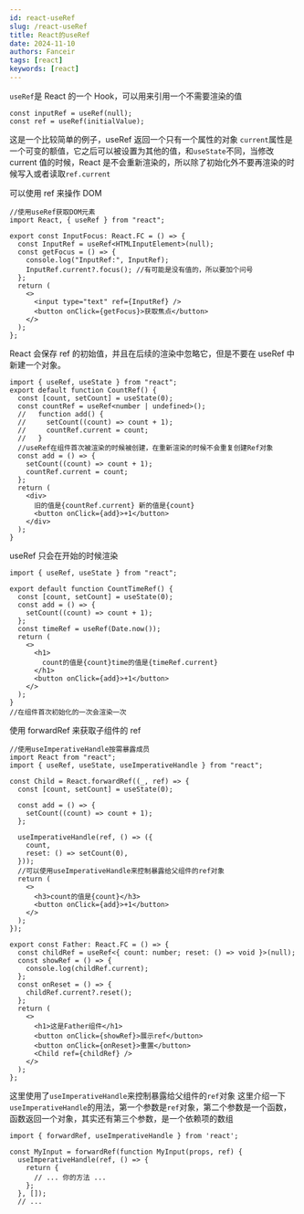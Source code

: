 ```yaml
---
id: react-useRef
slug: /react-useRef
title: React的useRef
date: 2024-11-10
authors: Fanceir
tags: [react]
keywords: [react]
---
```


`useRef`是 React 的一个 Hook，可以用来引用一个不需要渲染的值

```tsx
const inputRef = useRef(null);
const ref = useRef(initialValue);
```

这是一个比较简单的例子，useRef 返回一个只有一个属性的对象
`current`属性是一个可变的额值，它之后可以被设置为其他的值，和`useState`不同，当修改 current 值的时候，React 是不会重新渲染的，所以除了初始化外不要再渲染的时候写入或者读取`ref.current`

可以使用 ref 来操作 DOM

```tsx
//使用useRef获取DOM元素
import React, { useRef } from "react";

export const InputFocus: React.FC = () => {
  const InputRef = useRef<HTMLInputElement>(null);
  const getFocus = () => {
    console.log("InputRef:", InputRef);
    InputRef.current?.focus(); //有可能是没有值的，所以要加个问号
  };
  return (
    <>
      <input type="text" ref={InputRef} />
      <button onClick={getFocus}>获取焦点</button>
    </>
  );
};
```

React 会保存 ref 的初始值，并且在后续的渲染中忽略它，但是不要在 useRef 中新建一个对象。

```tsx
import { useRef, useState } from "react";
export default function CountRef() {
  const [count, setCount] = useState(0);
  const countRef = useRef<number | undefined>();
  //   function add() {
  //     setCount((count) => count + 1);
  //     countRef.current = count;
  //   }
  //useRef在组件首次被渲染的时候被创建，在重新渲染的时候不会重复创建Ref对象
  const add = () => {
    setCount((count) => count + 1);
    countRef.current = count;
  };
  return (
    <div>
      旧的值是{countRef.current} 新的值是{count}
      <button onClick={add}>+1</button>
    </div>
  );
}
```

useRef 只会在开始的时候渲染

```tsx
import { useRef, useState } from "react";

export default function CountTimeRef() {
  const [count, setCount] = useState(0);
  const add = () => {
    setCount((count) => count + 1);
  };
  const timeRef = useRef(Date.now());
  return (
    <>
      <h1>
        count的值是{count}time的值是{timeRef.current}
      </h1>
      <button onClick={add}>+1</button>
    </>
  );
}
//在组件首次初始化的一次会渲染一次
```

使用 forwardRef 来获取子组件的 ref

```tsx
//使用useImperativeHandle按需暴露成员
import React from "react";
import { useRef, useState, useImperativeHandle } from "react";

const Child = React.forwardRef((_, ref) => {
  const [count, setCount] = useState(0);

  const add = () => {
    setCount((count) => count + 1);
  };

  useImperativeHandle(ref, () => ({
    count,
    reset: () => setCount(0),
  }));
  //可以使用useImperativeHandle来控制暴露给父组件的ref对象
  return (
    <>
      <h3>count的值是{count}</h3>
      <button onClick={add}>+1</button>
    </>
  );
});

export const Father: React.FC = () => {
  const childRef = useRef<{ count: number; reset: () => void }>(null);
  const showRef = () => {
    console.log(childRef.current);
  };
  const onReset = () => {
    childRef.current?.reset();
  };
  return (
    <>
      <h1>这是Father组件</h1>
      <button onClick={showRef}>展示ref</button>
      <button onClick={onReset}>重置</button>
      <Child ref={childRef} />
    </>
  );
};
```

这里使用了`useImperativeHandle`来控制暴露给父组件的`ref`对象
这里介绍一下`useImperativeHandle`的用法，第一个参数是`ref`对象，第二个参数是一个函数，函数返回一个对象，其实还有第三个参数，是一个依赖项的数组

```tsx
import { forwardRef, useImperativeHandle } from 'react';

const MyInput = forwardRef(function MyInput(props, ref) {
  useImperativeHandle(ref, () => {
    return {
      // ... 你的方法 ...
    };
  }, []);
  // ...
```
